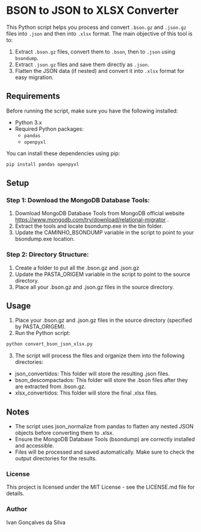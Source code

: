 # BSON to JSON to XLSX Converter

This Python script helps you process and convert `.bson.gz` and `.json.gz` files into `.json` and then into `.xlsx` format. The main objective of this tool is to:
1. Extract `.bson.gz` files, convert them to `.bson`, then to `.json` using `bsondump`.
2. Extract `.json.gz` files and save them directly as `.json`.
3. Flatten the JSON data (if nested) and convert it into `.xlsx` format for easy migration.

## Requirements

Before running the script, make sure you have the following installed:

- Python 3.x
- Required Python packages:
  - `pandas`
  - `openpyxl`
  
You can install these dependencies using pip:

```bash
pip install pandas openpyxl
```

## Setup

### Step 1: Download the MongoDB Database Tools:
1. Download MongoDB Database Tools from MongoDB official website https://www.mongodb.com/try/download/relational-migrator .
2. Extract the tools and locate bsondump.exe in the bin folder.
3. Update the CAMINHO_BSONDUMP variable in the script to point to your bsondump.exe location.

### Step 2: Directory Structure:
1. Create a folder to put all the .bson.gz and .json.gz
2. Update the PASTA_ORIGEM variable in the script to point to the source directory.
3. Place all your .bson.gz and .json.gz files in the source directory.

## Usage
1. Place your .bson.gz and .json.gz files in the source directory (specified by PASTA_ORIGEM).
2. Run the Python script:
```bash
python convert_bson_json_xlsx.py
```
3. The script will process the files and organize them into the following directories:
  - json_convertidos: This folder will store the resulting .json files.
  - bson_descompactados: This folder will store the .bson files after they are extracted from .bson.gz.
  - xlsx_convertidos: This folder will store the final .xlsx files.

## Notes
- The script uses json_normalize from pandas to flatten any nested JSON objects before converting them to .xlsx.
- Ensure the MongoDB Database Tools (bsondump) are correctly installed and accessible.
- Files will be processed and saved automatically. Make sure to check the output directories for the results.

### License
This project is licensed under the MIT License - see the LICENSE.md file for details.

### Author
Ivan Gonçalves da Silva

